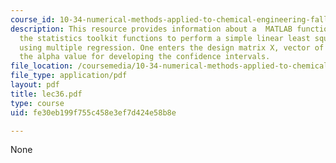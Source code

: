 ```yaml
---
course_id: 10-34-numerical-methods-applied-to-chemical-engineering-fall-2005
description: This resource provides information about a  MATLAB function tha employs
  the statistics toolkit functions to perform a simple linear least squares data fit
  using multiple regression. One enters the design matrix X, vector of values y, and
  the alpha value for developing the confidence intervals.
file_location: /coursemedia/10-34-numerical-methods-applied-to-chemical-engineering-fall-2005/fe30eb199f755c458e3ef7d424e58b8e_lec36.pdf
file_type: application/pdf
layout: pdf
title: lec36.pdf
type: course
uid: fe30eb199f755c458e3ef7d424e58b8e

---
```

None